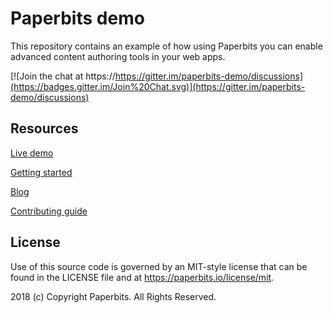 # Paperbits demo

This repository contains an example of how using Paperbits you can enable advanced content authoring tools in your web apps.

[![Join the chat at https://https://gitter.im/paperbits-demo/discussions](https://badges.gitter.im/Join%20Chat.svg)](https://gitter.im/paperbits-demo/discussions)

## Resources

[Live demo](https://demo.paperbits.io)

[Getting started](https://paperbits.io/wiki/getting-started)

[Blog](https://paperbits.io/blog)

[Contributing guide](https://paperbits.io/contributing)


## License
Use of this source code is governed by an MIT-style license that can be found in the LICENSE file and at https://paperbits.io/license/mit.

2018 (c) Copyright Paperbits. All Rights Reserved.
